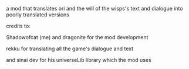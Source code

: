 a mod that translates ori and the will of the wisps's text and dialogue into poorly translated versions

credits to:

Shadowofcat (me) and dragonite for the mod development  

rekku for translating all the game's dialogue and text  

and sinai dev for his universeLib library which the mod uses
